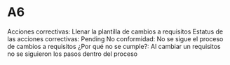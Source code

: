 # A6

Acciones correctivas: Llenar la plantilla de cambios a requisitos
Estatus de las acciones correctivas: Pending
No conformidad: No se sigue el proceso de cambios a requisitos
¿Por qué no se cumple?: Al cambiar un requisitos no se siguieron los pasos dentro del proceso